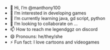 - 👋 Hi, I’m @manthony100
- 👀 I’m interested in developing games
- 🌱 I’m currently learning java, gd script, python
- 💞️ I’m looking to collaborate on ...
- 📫 How to reach me legendggz on discord
- 😄 Pronouns: he/they/she
- ⚡ Fun fact: I love cartoons and videogames

<!---
manthony100/manthony100 is a ✨ special ✨ repository because its `README.md` (this file) appears on your GitHub profile.
You can click the Preview link to take a look at your changes.
--->
